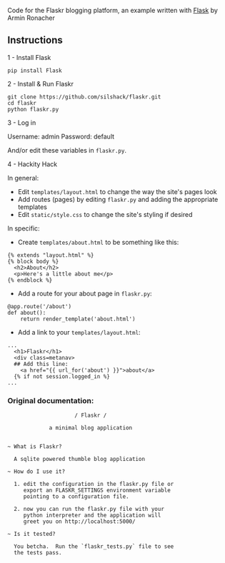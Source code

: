 Code for the Flaskr blogging platform, an example written with [Flask](http://flask.pocoo.org/) by Armin Ronacher

## Instructions

1 - Install Flask

```
pip install Flask
```

2 - Install & Run Flaskr

```
git clone https://github.com/silshack/flaskr.git
cd flaskr
python flaskr.py
```

3 - Log in

Username: admin
Password: default

And/or edit these variables in `flaskr.py`.

4 - Hackity Hack

In general:
* Edit `templates/layout.html` to change the way the site's pages look
* Add routes (pages) by editing `flaskr.py` and adding the appropriate templates
* Edit `static/style.css` to change the site's styling if desired

In specific:

* Create `templates/about.html` to be something like this:

```
{% extends "layout.html" %}
{% block body %}
  <h2>About</h2>
  <p>Here's a little about me</p>
{% endblock %}
```
* Add a route for your about page in `flaskr.py`:

```
@app.route('/about')
def about():
    return render_template('about.html')

```
* Add a link to your `templates/layout.html`:
```
...
  <h1>Flaskr</h1>
  <div class=metanav>
  ## Add this line:
    <a href="{{ url_for('about') }}">about</a>
  {% if not session.logged_in %}
...
```

### Original documentation:

                         / Flaskr /

                 a minimal blog application


    ~ What is Flaskr?

      A sqlite powered thumble blog application

    ~ How do I use it?

      1. edit the configuration in the flaskr.py file or
         export an FLASKR_SETTINGS environment variable
         pointing to a configuration file.

      2. now you can run the flaskr.py file with your
         python interpreter and the application will
         greet you on http://localhost:5000/
	
    ~ Is it tested?

      You betcha.  Run the `flaskr_tests.py` file to see
      the tests pass.
